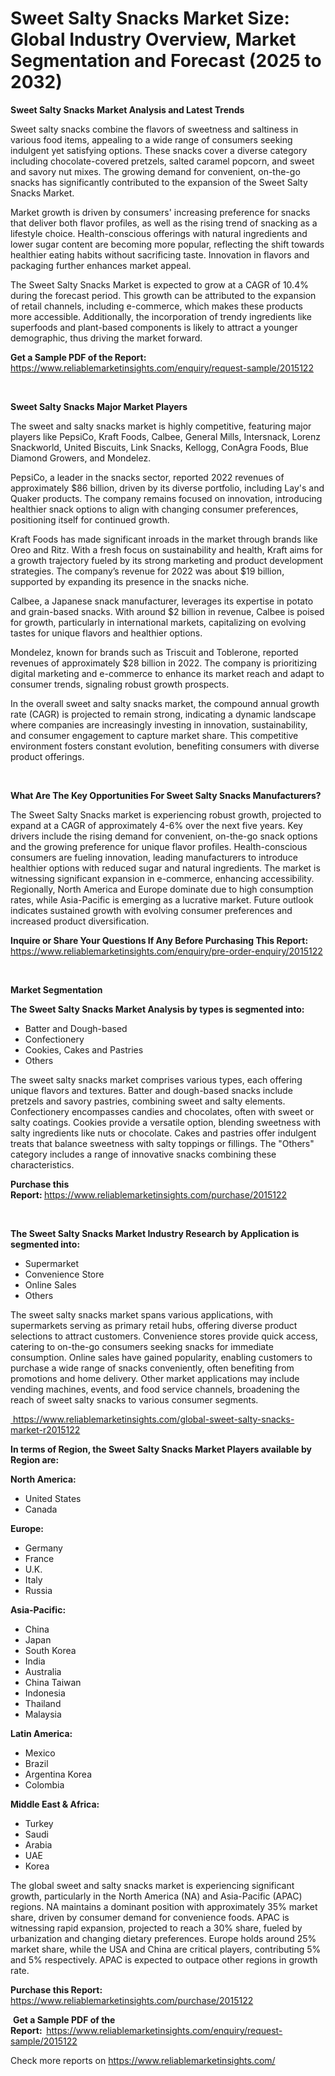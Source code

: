 <p><h1>Sweet Salty Snacks Market Size: Global Industry Overview, Market Segmentation and Forecast (2025 to 2032)</h1></p><p><strong>Sweet Salty Snacks Market Analysis and Latest Trends</strong></p>
<p><p>Sweet salty snacks combine the flavors of sweetness and saltiness in various food items, appealing to a wide range of consumers seeking indulgent yet satisfying options. These snacks cover a diverse category including chocolate-covered pretzels, salted caramel popcorn, and sweet and savory nut mixes. The growing demand for convenient, on-the-go snacks has significantly contributed to the expansion of the Sweet Salty Snacks Market.</p><p>Market growth is driven by consumers' increasing preference for snacks that deliver both flavor profiles, as well as the rising trend of snacking as a lifestyle choice. Health-conscious offerings with natural ingredients and lower sugar content are becoming more popular, reflecting the shift towards healthier eating habits without sacrificing taste. Innovation in flavors and packaging further enhances market appeal.</p><p>The Sweet Salty Snacks Market is expected to grow at a CAGR of 10.4% during the forecast period. This growth can be attributed to the expansion of retail channels, including e-commerce, which makes these products more accessible. Additionally, the incorporation of trendy ingredients like superfoods and plant-based components is likely to attract a younger demographic, thus driving the market forward.</p></p>
<p><strong>Get a Sample PDF of the Report:&nbsp;</strong> <a href="https://www.reliablemarketinsights.com/enquiry/request-sample/2015122?utm_campaign=3184&utm_medium=2&utm_source=Github&utm_content=ia&utm_term=29032025&utm_id=sweet-salty-snacks">https://www.reliablemarketinsights.com/enquiry/request-sample/2015122</a></p>
<p>&nbsp;</p>
<p><strong>Sweet Salty Snacks Major Market Players</strong></p>
<p><p>The sweet and salty snacks market is highly competitive, featuring major players like PepsiCo, Kraft Foods, Calbee, General Mills, Intersnack, Lorenz Snackworld, United Biscuits, Link Snacks, Kellogg, ConAgra Foods, Blue Diamond Growers, and Mondelez.</p><p>PepsiCo, a leader in the snacks sector, reported 2022 revenues of approximately $86 billion, driven by its diverse portfolio, including Lay's and Quaker products. The company remains focused on innovation, introducing healthier snack options to align with changing consumer preferences, positioning itself for continued growth.</p><p>Kraft Foods has made significant inroads in the market through brands like Oreo and Ritz. With a fresh focus on sustainability and health, Kraft aims for a growth trajectory fueled by its strong marketing and product development strategies. The company’s revenue for 2022 was about $19 billion, supported by expanding its presence in the snacks niche.</p><p>Calbee, a Japanese snack manufacturer, leverages its expertise in potato and grain-based snacks. With around $2 billion in revenue, Calbee is poised for growth, particularly in international markets, capitalizing on evolving tastes for unique flavors and healthier options.</p><p>Mondelez, known for brands such as Triscuit and Toblerone, reported revenues of approximately $28 billion in 2022. The company is prioritizing digital marketing and e-commerce to enhance its market reach and adapt to consumer trends, signaling robust growth prospects.</p><p>In the overall sweet and salty snacks market, the compound annual growth rate (CAGR) is projected to remain strong, indicating a dynamic landscape where companies are increasingly investing in innovation, sustainability, and consumer engagement to capture market share. This competitive environment fosters constant evolution, benefiting consumers with diverse product offerings.</p></p>
<p>&nbsp;</p>
<p><strong>What Are The Key Opportunities For Sweet Salty Snacks Manufacturers?</strong></p>
<p><p>The Sweet Salty Snacks market is experiencing robust growth, projected to expand at a CAGR of approximately 4-6% over the next five years. Key drivers include the rising demand for convenient, on-the-go snack options and the growing preference for unique flavor profiles. Health-conscious consumers are fueling innovation, leading manufacturers to introduce healthier options with reduced sugar and natural ingredients. The market is witnessing significant expansion in e-commerce, enhancing accessibility. Regionally, North America and Europe dominate due to high consumption rates, while Asia-Pacific is emerging as a lucrative market. Future outlook indicates sustained growth with evolving consumer preferences and increased product diversification.</p></p>
<p><strong>Inquire or Share Your Questions If Any Before Purchasing This Report:</strong> <a href="https://www.reliablemarketinsights.com/enquiry/pre-order-enquiry/2015122?utm_campaign=3184&utm_medium=2&utm_source=Github&utm_content=ia&utm_term=29032025&utm_id=sweet-salty-snacks">https://www.reliablemarketinsights.com/enquiry/pre-order-enquiry/2015122</a></p>
<p>&nbsp;</p>
<p><strong>Market Segmentation</strong></p>
<p><strong>The Sweet Salty Snacks Market Analysis by types is segmented into:</strong></p>
<p><ul><li>Batter and Dough-based</li><li>Confectionery</li><li>Cookies, Cakes and Pastries</li><li>Others</li></ul></p>
<p><p>The sweet salty snacks market comprises various types, each offering unique flavors and textures. Batter and dough-based snacks include pretzels and savory pastries, combining sweet and salty elements. Confectionery encompasses candies and chocolates, often with sweet or salty coatings. Cookies provide a versatile option, blending sweetness with salty ingredients like nuts or chocolate. Cakes and pastries offer indulgent treats that balance sweetness with salty toppings or fillings. The "Others" category includes a range of innovative snacks combining these characteristics.</p></p>
<p><strong>Purchase this Report:&nbsp;</strong><a href="https://www.reliablemarketinsights.com/purchase/2015122?utm_campaign=3184&utm_medium=2&utm_source=Github&utm_content=ia&utm_term=29032025&utm_id=sweet-salty-snacks">https://www.reliablemarketinsights.com/purchase/2015122</a></p>
<p>&nbsp;</p>
<p><strong>The Sweet Salty Snacks Market Industry Research by Application is segmented into:</strong></p>
<p><ul><li>Supermarket</li><li>Convenience Store</li><li>Online Sales</li><li>Others</li></ul></p>
<p><p>The sweet salty snacks market spans various applications, with supermarkets serving as primary retail hubs, offering diverse product selections to attract customers. Convenience stores provide quick access, catering to on-the-go consumers seeking snacks for immediate consumption. Online sales have gained popularity, enabling customers to purchase a wide range of snacks conveniently, often benefiting from promotions and home delivery. Other market applications may include vending machines, events, and food service channels, broadening the reach of sweet salty snacks to various consumer segments.</p></p>
<p><a href="https://www.reliablemarketinsights.com/global-sweet-salty-snacks-market-r2015122?utm_campaign=3184&utm_medium=2&utm_source=Github&utm_content=ia&utm_term=29032025&utm_id=sweet-salty-snacks">&nbsp;https://www.reliablemarketinsights.com/global-sweet-salty-snacks-market-r2015122</a></p>
<p><strong>In terms of Region, the Sweet Salty Snacks Market Players available by Region are:</strong></p>
<p>
    <p> <strong> North America: </strong>
        <ul>
            <li>United States</li>
            <li>Canada</li>
        </ul>
        </p> 
    <p> <strong> Europe: </strong>
        <ul>
            <li>Germany</li>
            <li>France</li>
            <li>U.K.</li>
            <li>Italy</li>
            <li>Russia</li>
        </ul>
        </p> 
    <p> <strong> Asia-Pacific: </strong>
        <ul>
            <li>China</li>
            <li>Japan</li>
            <li>South Korea</li>
            <li>India</li>
            <li>Australia</li>
            <li>China Taiwan</li>
            <li>Indonesia</li>
            <li>Thailand</li>
            <li>Malaysia</li>
        </ul>
        </p> 
    <p> <strong> Latin America: </strong>
        <ul>
            <li>Mexico</li>
            <li>Brazil</li>
            <li>Argentina Korea</li>
            <li>Colombia</li>
        </ul>
        </p> 
    <p> <strong> Middle East & Africa: </strong>
        <ul>
            <li>Turkey</li>
            <li>Saudi</li>
            <li>Arabia</li>
            <li>UAE</li>
            <li>Korea</li>
        </ul>
    </p>
    </p>
<p><p>The global sweet and salty snacks market is experiencing significant growth, particularly in the North America (NA) and Asia-Pacific (APAC) regions. NA maintains a dominant position with approximately 35% market share, driven by consumer demand for convenience foods. APAC is witnessing rapid expansion, projected to reach a 30% share, fueled by urbanization and changing dietary preferences. Europe holds around 25% market share, while the USA and China are critical players, contributing 5% and 5% respectively. APAC is expected to outpace other regions in growth rate.</p></p>
<p><strong>Purchase this Report: </strong><a href="https://www.reliablemarketinsights.com/purchase/2015122?utm_campaign=3184&utm_medium=2&utm_source=Github&utm_content=ia&utm_term=29032025&utm_id=sweet-salty-snacks">https://www.reliablemarketinsights.com/purchase/2015122</a></p>
<p>&nbsp;<strong>Get a Sample PDF of the Report:&nbsp;&nbsp;</strong><a href="https://www.reliablemarketinsights.com/enquiry/request-sample/2015122?utm_campaign=3184&utm_medium=2&utm_source=Github&utm_content=ia&utm_term=29032025&utm_id=sweet-salty-snacks">https://www.reliablemarketinsights.com/enquiry/request-sample/2015122</a></p>
<p><strong></strong></p>
<p>Check more reports on <a href="https://www.reliablemarketinsights.com/?utm_campaign=3184&utm_medium=2&utm_source=Github&utm_content=ia&utm_term=29032025&utm_id=sweet-salty-snacks">https://www.reliablemarketinsights.com/</a></p>